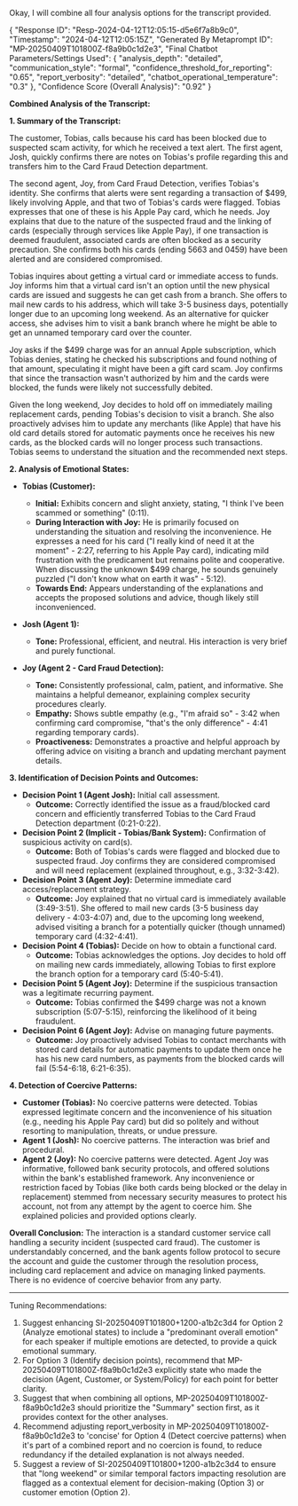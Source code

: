 Okay, I will combine all four analysis options for the transcript provided.

{
  "Response ID": "Resp-2024-04-12T12:05:15-d5e6f7a8b9c0",
  "Timestamp": "2024-04-12T12:05:15Z",
  "Generated By Metaprompt ID": "MP-20250409T101800Z-f8a9b0c1d2e3",
  "Final Chatbot Parameters/Settings Used": {
    "analysis_depth": "detailed",
    "communication_style": "formal",
    "confidence_threshold_for_reporting": "0.65",
    "report_verbosity": "detailed",
    "chatbot_operational_temperature": "0.3"
  },
  "Confidence Score (Overall Analysis)": "0.92"
}

**Combined Analysis of the Transcript:**

**1. Summary of the Transcript:**

The customer, Tobias, calls because his card has been blocked due to suspected scam activity, for which he received a text alert. The first agent, Josh, quickly confirms there are notes on Tobias's profile regarding this and transfers him to the Card Fraud Detection department.

The second agent, Joy, from Card Fraud Detection, verifies Tobias's identity. She confirms that alerts were sent regarding a transaction of $499, likely involving Apple, and that two of Tobias's cards were flagged. Tobias expresses that one of these is his Apple Pay card, which he needs. Joy explains that due to the nature of the suspected fraud and the linking of cards (especially through services like Apple Pay), if one transaction is deemed fraudulent, associated cards are often blocked as a security precaution. She confirms both his cards (ending 5663 and 0459) have been alerted and are considered compromised.

Tobias inquires about getting a virtual card or immediate access to funds. Joy informs him that a virtual card isn't an option until the new physical cards are issued and suggests he can get cash from a branch. She offers to mail new cards to his address, which will take 3-5 business days, potentially longer due to an upcoming long weekend. As an alternative for quicker access, she advises him to visit a bank branch where he might be able to get an unnamed temporary card over the counter.

Joy asks if the $499 charge was for an annual Apple subscription, which Tobias denies, stating he checked his subscriptions and found nothing of that amount, speculating it might have been a gift card scam. Joy confirms that since the transaction wasn't authorized by him and the cards were blocked, the funds were likely not successfully debited.

Given the long weekend, Joy decides to hold off on immediately mailing replacement cards, pending Tobias's decision to visit a branch. She also proactively advises him to update any merchants (like Apple) that have his old card details stored for automatic payments once he receives his new cards, as the blocked cards will no longer process such transactions. Tobias seems to understand the situation and the recommended next steps.

**2. Analysis of Emotional States:**

*   **Tobias (Customer):**
    *   **Initial:** Exhibits concern and slight anxiety, stating, "I think I've been scammed or something" (0:11).
    *   **During Interaction with Joy:** He is primarily focused on understanding the situation and resolving the inconvenience. He expresses a need for his card ("I really kind of need it at the moment" - 2:27, referring to his Apple Pay card), indicating mild frustration with the predicament but remains polite and cooperative. When discussing the unknown $499 charge, he sounds genuinely puzzled ("I don't know what on earth it was" - 5:12).
    *   **Towards End:** Appears understanding of the explanations and accepts the proposed solutions and advice, though likely still inconvenienced.

*   **Josh (Agent 1):**
    *   **Tone:** Professional, efficient, and neutral. His interaction is very brief and purely functional.

*   **Joy (Agent 2 - Card Fraud Detection):**
    *   **Tone:** Consistently professional, calm, patient, and informative. She maintains a helpful demeanor, explaining complex security procedures clearly.
    *   **Empathy:** Shows subtle empathy (e.g., "I'm afraid so" - 3:42 when confirming card compromise, "that's the only difference" - 4:41 regarding temporary cards).
    *   **Proactiveness:** Demonstrates a proactive and helpful approach by offering advice on visiting a branch and updating merchant payment details.

**3. Identification of Decision Points and Outcomes:**

*   **Decision Point 1 (Agent Josh):** Initial call assessment.
    *   **Outcome:** Correctly identified the issue as a fraud/blocked card concern and efficiently transferred Tobias to the Card Fraud Detection department (0:21-0:22).
*   **Decision Point 2 (Implicit - Tobias/Bank System):** Confirmation of suspicious activity on card(s).
    *   **Outcome:** Both of Tobias's cards were flagged and blocked due to suspected fraud. Joy confirms they are considered compromised and will need replacement (explained throughout, e.g., 3:32-3:42).
*   **Decision Point 3 (Agent Joy):** Determine immediate card access/replacement strategy.
    *   **Outcome:** Joy explained that no virtual card is immediately available (3:49-3:51). She offered to mail new cards (3-5 business day delivery - 4:03-4:07) and, due to the upcoming long weekend, advised visiting a branch for a potentially quicker (though unnamed) temporary card (4:32-4:41).
*   **Decision Point 4 (Tobias):** Decide on how to obtain a functional card.
    *   **Outcome:** Tobias acknowledges the options. Joy decides to hold off on mailing new cards immediately, allowing Tobias to first explore the branch option for a temporary card (5:40-5:41).
*   **Decision Point 5 (Agent Joy):** Determine if the suspicious transaction was a legitimate recurring payment.
    *   **Outcome:** Tobias confirmed the $499 charge was not a known subscription (5:07-5:15), reinforcing the likelihood of it being fraudulent.
*   **Decision Point 6 (Agent Joy):** Advise on managing future payments.
    *   **Outcome:** Joy proactively advised Tobias to contact merchants with stored card details for automatic payments to update them once he has his new card numbers, as payments from the blocked cards will fail (5:54-6:18, 6:21-6:35).

**4. Detection of Coercive Patterns:**

*   **Customer (Tobias):** No coercive patterns were detected. Tobias expressed legitimate concern and the inconvenience of his situation (e.g., needing his Apple Pay card) but did so politely and without resorting to manipulation, threats, or undue pressure.
*   **Agent 1 (Josh):** No coercive patterns. The interaction was brief and procedural.
*   **Agent 2 (Joy):** No coercive patterns were detected. Agent Joy was informative, followed bank security protocols, and offered solutions within the bank's established framework. Any inconvenience or restriction faced by Tobias (like both cards being blocked or the delay in replacement) stemmed from necessary security measures to protect his account, not from any attempt by the agent to coerce him. She explained policies and provided options clearly.

**Overall Conclusion:**
The interaction is a standard customer service call handling a security incident (suspected card fraud). The customer is understandably concerned, and the bank agents follow protocol to secure the account and guide the customer through the resolution process, including card replacement and advice on managing linked payments. There is no evidence of coercive behavior from any party.

---

Tuning Recommendations:
1.  Suggest enhancing ⁠SI-20250409T101800+1200-a1b2c3d4 for Option 2 (Analyze emotional states) to include a "predominant overall emotion" for each speaker if multiple emotions are detected, to provide a quick emotional summary.
2.  For Option 3 (Identify decision points), recommend that ⁠MP-20250409T101800Z-f8a9b0c1d2e3 explicitly state who made the decision (Agent, Customer, or System/Policy) for each point for better clarity.
3.  Suggest that when combining all options, ⁠MP-20250409T101800Z-f8a9b0c1d2e3 should prioritize the "Summary" section first, as it provides context for the other analyses.
4.  Recommend adjusting ⁠report_verbosity in ⁠MP-20250409T101800Z-f8a9b0c1d2e3 to 'concise' for Option 4 (Detect coercive patterns) when it's part of a combined report and no coercion is found, to reduce redundancy if the detailed explanation is not always needed.
5.  Suggest a review of ⁠SI-20250409T101800+1200-a1b2c3d4 to ensure that "long weekend" or similar temporal factors impacting resolution are flagged as a contextual element for decision-making (Option 3) or customer emotion (Option 2).
